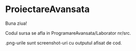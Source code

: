 # ProiectareAvansata
Buna ziua!

Codul sursa se afla in ProgramareAvansata/Laborator nr/src.

.png-urile sunt screenshot-uri cu outputul afisat de cod. 
